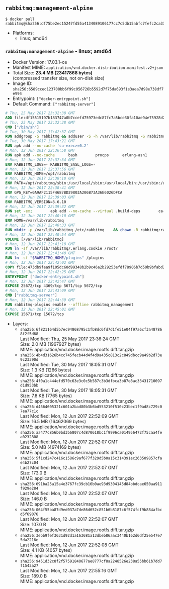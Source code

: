 ## `rabbitmq:management-alpine`

```console
$ docker pull rabbitmq@sha256:df75be2ec15247fd55a4134089106177cc7c5db15abfc7fefc2ca33402de3aef
```

-	Platforms:
	-	linux; amd64

### `rabbitmq:management-alpine` - linux; amd64

-	Docker Version: 17.03.1-ce
-	Manifest MIME: `application/vnd.docker.distribution.manifest.v2+json`
-	Total Size: **23.4 MB (23417868 bytes)**  
	(compressed transfer size, not on-disk size)
-	Image ID: `sha256:6589cced123708bb6f99c056726b5592d7f75da693f1e3aea7d98e738df7e994`
-	Entrypoint: `["docker-entrypoint.sh"]`
-	Default Command: `["rabbitmq-server"]`

```dockerfile
# Thu, 25 May 2017 23:32:38 GMT
ADD file:df15515197b183747a0b7ccefd75973edc87fc7a5bce30fa10ae94e75928d25c in / 
# Thu, 25 May 2017 23:32:38 GMT
CMD ["/bin/sh"]
# Tue, 30 May 2017 17:42:37 GMT
RUN addgroup -S rabbitmq && adduser -S -h /var/lib/rabbitmq -G rabbitmq rabbitmq
# Tue, 30 May 2017 17:43:21 GMT
RUN apk add --no-cache 'su-exec>=0.2'
# Mon, 12 Jun 2017 22:36:58 GMT
RUN apk add --no-cache 		bash 		procps 		erlang-asn1 		erlang-hipe 		erlang-crypto 		erlang-eldap 		erlang-inets 		erlang-mnesia 		erlang 		erlang-os-mon 		erlang-public-key 		erlang-sasl 		erlang-ssl 		erlang-syntax-tools 		erlang-xmerl
# Mon, 12 Jun 2017 22:37:34 GMT
ENV RABBITMQ_LOGS=- RABBITMQ_SASL_LOGS=-
# Mon, 12 Jun 2017 22:37:56 GMT
ENV RABBITMQ_HOME=/opt/rabbitmq
# Mon, 12 Jun 2017 22:38:18 GMT
ENV PATH=/opt/rabbitmq/sbin:/usr/local/sbin:/usr/local/bin:/usr/sbin:/usr/bin:/sbin:/bin
# Mon, 12 Jun 2017 22:38:41 GMT
ENV GPG_KEY=0A9AF2115F4687BD29803A206B73A36E6026DFCA
# Mon, 12 Jun 2017 22:39:03 GMT
ENV RABBITMQ_VERSION=3.6.10
# Mon, 12 Jun 2017 22:39:32 GMT
RUN set -ex; 		apk add --no-cache --virtual .build-deps 		ca-certificates 		gnupg 		libressl 		tar 		xz 	; 		wget -O rabbitmq-server.tar.xz "https://www.rabbitmq.com/releases/rabbitmq-server/v${RABBITMQ_VERSION}/rabbitmq-server-generic-unix-${RABBITMQ_VERSION}.tar.xz"; 	wget -O rabbitmq-server.tar.xz.asc "https://www.rabbitmq.com/releases/rabbitmq-server/v${RABBITMQ_VERSION}/rabbitmq-server-generic-unix-${RABBITMQ_VERSION}.tar.xz.asc"; 		export GNUPGHOME="$(mktemp -d)"; 	gpg --keyserver ha.pool.sks-keyservers.net --recv-keys "$GPG_KEY"; 	gpg --batch --verify rabbitmq-server.tar.xz.asc rabbitmq-server.tar.xz; 	rm -r "$GNUPGHOME" rabbitmq-server.tar.xz.asc; 		mkdir -p "$RABBITMQ_HOME"; 	tar 		--extract 		--verbose 		--file rabbitmq-server.tar.xz 		--directory "$RABBITMQ_HOME" 		--strip-components 1 	; 	rm rabbitmq-server.tar.xz; 		grep -qE '^SYS_PREFIX=\$\{RABBITMQ_HOME\}$' "$RABBITMQ_HOME/sbin/rabbitmq-defaults"; 	sed -ri 's!^(SYS_PREFIX=).*$!\1!g' "$RABBITMQ_HOME/sbin/rabbitmq-defaults"; 	grep -qE '^SYS_PREFIX=$' "$RABBITMQ_HOME/sbin/rabbitmq-defaults"; 		apk del .build-deps
# Mon, 12 Jun 2017 22:40:10 GMT
ENV HOME=/var/lib/rabbitmq
# Mon, 12 Jun 2017 22:40:33 GMT
RUN mkdir -p /var/lib/rabbitmq /etc/rabbitmq 	&& chown -R rabbitmq:rabbitmq /var/lib/rabbitmq /etc/rabbitmq 	&& chmod -R 777 /var/lib/rabbitmq /etc/rabbitmq
# Mon, 12 Jun 2017 22:40:54 GMT
VOLUME [/var/lib/rabbitmq]
# Mon, 12 Jun 2017 22:41:18 GMT
RUN ln -sf /var/lib/rabbitmq/.erlang.cookie /root/
# Mon, 12 Jun 2017 22:41:40 GMT
RUN ln -sf "$RABBITMQ_HOME/plugins" /plugins
# Mon, 12 Jun 2017 22:42:02 GMT
COPY file:473db9fea9f105dc60d99348b2b9c46a2b29253efdf78906b7d50b9bfabd2a92 in /usr/local/bin/ 
# Mon, 12 Jun 2017 22:42:25 GMT
ENTRYPOINT ["docker-entrypoint.sh"]
# Mon, 12 Jun 2017 22:42:47 GMT
EXPOSE 25672/tcp 4369/tcp 5671/tcp 5672/tcp
# Mon, 12 Jun 2017 22:43:09 GMT
CMD ["rabbitmq-server"]
# Mon, 12 Jun 2017 22:44:39 GMT
RUN rabbitmq-plugins enable --offline rabbitmq_management
# Mon, 12 Jun 2017 22:45:01 GMT
EXPOSE 15671/tcp 15672/tcp
```

-	Layers:
	-	`sha256:6f821164d5b7ec94868795c1fb8dc6fd7d1fe51e04f97a6cf3a487868f2f5d68`  
		Last Modified: Thu, 25 May 2017 23:36:24 GMT  
		Size: 2.0 MB (1967927 bytes)  
		MIME: application/vnd.docker.image.rootfs.diff.tar.gzip
	-	`sha256:4b4d31626b4cc745fecb44d4f4d9a435c813c2c849dbcc9a49b2d73e9c23390d`  
		Last Modified: Tue, 30 May 2017 18:05:31 GMT  
		Size: 1.3 KB (1266 bytes)  
		MIME: application/vnd.docker.image.rootfs.diff.tar.gzip
	-	`sha256:4f0a1c444efd570c63e3c0c5b587c3b3dfbca3b87e8ac33431710097d1d953bb`  
		Last Modified: Tue, 30 May 2017 18:05:31 GMT  
		Size: 7.8 KB (7765 bytes)  
		MIME: application/vnd.docker.image.rootfs.diff.tar.gzip
	-	`sha256:d4664605321c601a2bad80b3b6bd553210f510c23bec1f9ad8c729c07ea77c1c`  
		Last Modified: Mon, 12 Jun 2017 22:52:09 GMT  
		Size: 16.5 MB (16462069 bytes)  
		MIME: application/vnd.docker.image.rootfs.diff.tar.gzip
	-	`sha256:aa477c856b0bd3b6807c4d870618bc1f9996ca014956472f75caa4fea0232808`  
		Last Modified: Mon, 12 Jun 2017 22:52:07 GMT  
		Size: 5.0 MB (4974169 bytes)  
		MIME: application/vnd.docker.image.rootfs.diff.tar.gzip
	-	`sha256:5f1cd247c416c1586c9af677f329d5b0a15c314391ec263509857cfae4b27c04`  
		Last Modified: Mon, 12 Jun 2017 22:52:07 GMT  
		Size: 173.0 B  
		MIME: application/vnd.docker.image.rootfs.diff.tar.gzip
	-	`sha256:691ba25a15a4e3767fc39cb16b0ae93d9304145d84bbdcae650aa911f929e284`  
		Last Modified: Mon, 12 Jun 2017 22:52:07 GMT  
		Size: 146.0 B  
		MIME: application/vnd.docker.image.rootfs.diff.tar.gzip
	-	`sha256:064f55ba87d9ed037a7de86d652c851b6b8187c6f574fcf9b884afbcd5f69076`  
		Last Modified: Mon, 12 Jun 2017 22:52:07 GMT  
		Size: 107.0 B  
		MIME: application/vnd.docker.image.rootfs.diff.tar.gzip
	-	`sha256:3ebb9fef3631d92d1a163681a13dbeb86aac3440b162d6df25e547e75da2216e`  
		Last Modified: Mon, 12 Jun 2017 22:52:08 GMT  
		Size: 4.1 KB (4057 bytes)  
		MIME: application/vnd.docker.image.rootfs.diff.tar.gzip
	-	`sha256:9451d32c8f2f57591840677ae8777cf8a2248526e238a55bb61b7dd7f1543a27`  
		Last Modified: Mon, 12 Jun 2017 22:55:16 GMT  
		Size: 189.0 B  
		MIME: application/vnd.docker.image.rootfs.diff.tar.gzip
